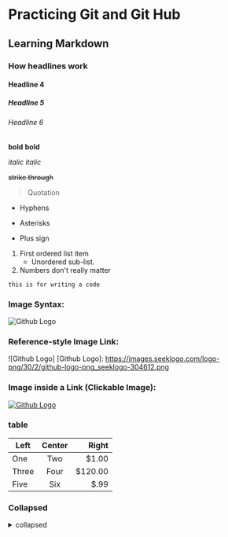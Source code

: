 # Practicing Git and Git Hub
## Learning Markdown
### How headlines work
#### Headline 4
##### Headline 5
###### Headline 6

**bold**
__bold__

*italic*
_italic_

~~strike through~~

> Quotation

- Hyphens
* Asterisks
+ Plus sign

1. First ordered list item
   * Unordered sub-list.
1. Numbers don't really matter

```
this is for writing a code
```

### Image Syntax:
![Github Logo](https://images.seeklogo.com/logo-png/30/2/github-logo-png_seeklogo-304612.png)

### Reference-style Image Link:
![Github Logo]
[Github Logo]: https://images.seeklogo.com/logo-png/30/2/github-logo-png_seeklogo-304612.png

### Image inside a Link (Clickable Image):
[![Github Logo](https://images.seeklogo.com/logo-png/30/2/github-logo-png_seeklogo-304612.png)](https://www.linkedin.com/in/muhammad-umer-8b12b1272/)

### table
| Left   | Center   | Right   |
|--------|:--------:|--------:|
| One    | Two      | $1.00   |
| Three  | Four     | $120.00 |
| Five   | Six      | $.99    |

### Collapsed 
<details>
<summary>collapsed</summary>

# Header

This is the copy for the collapsed text.
</details>
